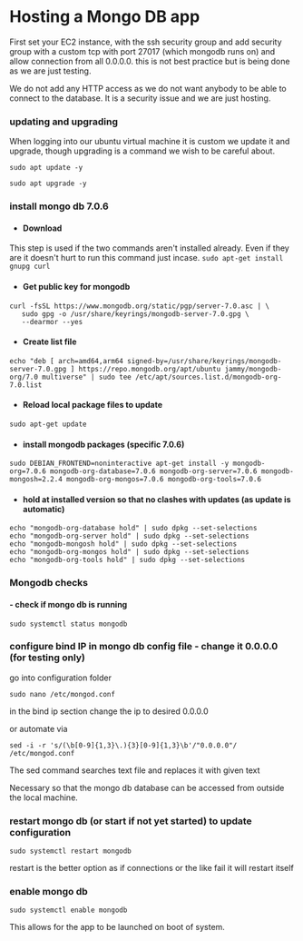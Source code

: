 # Hosting a Mongo DB app 

First set your EC2 instance, with the ssh security group and add security group with a custom tcp with port 27017 (which mongodb runs on) and allow connection from all 0.0.0.0. this is not best practice but is being done as we are just testing.

We do not add any HTTP access as we do not want anybody to be able to connect to the database. It is a security issue and we are just hosting.

### updating and upgrading

When logging into our ubuntu virtual machine it is custom we update it and upgrade, though upgrading is a command we wish to be careful about.

```sudo apt update -y```

```sudo apt upgrade -y```

### install mongo db 7.0.6
* #### Download 

This step is used if the two commands aren't installed already. Even if they are it doesn't hurt to run this command just incase. 
```sudo apt-get install gnupg curl```

* ####  Get public key for mongodb

```
curl -fsSL https://www.mongodb.org/static/pgp/server-7.0.asc | \
   sudo gpg -o /usr/share/keyrings/mongodb-server-7.0.gpg \
   --dearmor --yes
```
* ####  Create list file 
```echo "deb [ arch=amd64,arm64 signed-by=/usr/share/keyrings/mongodb-server-7.0.gpg ] https://repo.mongodb.org/apt/ubuntu jammy/mongodb-org/7.0 multiverse" | sudo tee /etc/apt/sources.list.d/mongodb-org-7.0.list```

* #### Reload local package files to update
```sudo apt-get update```

* #### install mongodb packages (specific 7.0.6)
```sudo DEBIAN_FRONTEND=noninteractive apt-get install -y mongodb-org=7.0.6 mongodb-org-database=7.0.6 mongodb-org-server=7.0.6 mongodb-mongosh=2.2.4 mongodb-org-mongos=7.0.6 mongodb-org-tools=7.0.6```

* #### hold at installed version so that no clashes with updates (as update is automatic)

```echo "mongodb-org hold" | sudo dpkg --set-selections
echo "mongodb-org-database hold" | sudo dpkg --set-selections
echo "mongodb-org-server hold" | sudo dpkg --set-selections
echo "mongodb-mongosh hold" | sudo dpkg --set-selections
echo "mongodb-org-mongos hold" | sudo dpkg --set-selections
echo "mongodb-org-tools hold" | sudo dpkg --set-selections
```
### Mongodb checks 

#### - check if mongo db is running 
```sudo systemctl status mongodb```

### configure bind IP in mongo db config file - change it 0.0.0.0 (for testing only)

go into configuration folder

```sudo nano /etc/mongod.conf```

in the bind ip section change the ip to desired 0.0.0.0

or automate via

```sed -i -r 's/(\b[0-9]{1,3}\.){3}[0-9]{1,3}\b'/"0.0.0.0"/ /etc/mongod.conf```

The sed command searches text file and replaces it with given text

Necessary so that the mongo db database can be accessed from outside the local machine.

### restart mongo db (or start if not yet started) to update configuration

```sudo systemctl restart mongodb```

restart is the better option as if connections or the like fail it will restart itself

### enable mongo db 

```sudo systemctl enable mongodb```

This allows for the app to be launched on boot of system.





